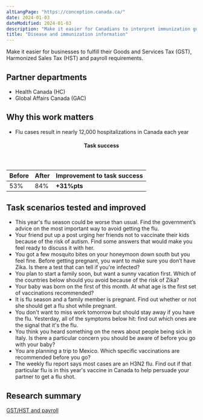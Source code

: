 ```yaml
---
altLangPage: "https://conception.canada.ca/"
date: 2024-01-03
dateModified: 2024-01-03
description: "Make it easier for Canadians to interpret immunization guidelines."
title: "Disease and immunization information"
---
```

<p>Make it easier for businesses to fulfill their Goods and Services Tax (GST), Harmonized Sales Tax (HST) and payroll requirements.</p>
<h2>Partner departments</h2>
<ul>
  <li>Health Canada (HC)</li>
  <li>Global Affairs Canada (GAC)</li>
</ul>
<h2>Why this work matters</h2>
<ul>
  <li class="custli">Flu cases result in nearly 12,000 hospitalizations in Canada each year</li>
</ul>
<div class="row mrgn-tp-lg mrgn-bttm-lg">
  <div class="col-md-8">
    <div class="panel panel-success">
      <header class="panel-heading">
        <h4 class="panel-title text-center">Task success</h4>
      </header>
      <table class="table">
        <thead>
          <tr style="">
            <th scope="col" class="col-md-3">Before</th>
            <th scope="col" class="col-md-3">After</th>
            <th scope="col" class="col-md-6">Improvement to task success</th>
          </tr>
        </thead>
        <tbody>
          <tr>
            <td class="table-smnum">53%</td>
            <td class="table-smnum">84%</td>
            <td class="table-smnum"><span class="text-success"><strong>+31%pts</strong></span></td>
          </tr>
        </tbody>
      </table>
    </div>
  </div>
</div>
<h2>Task scenarios tested and improved</h2>
<ul class="custul">
  <li class="custli">This year's flu season could be worse than usual. Find the government’s advice on the most important way to avoid getting the flu.</li>
  <li class="custli">Your friend put up a post urging her friends not to vaccinate their kids because of the risk of autism. Find some answers that would make you feel ready to discuss it with her.</li>
  <li class="custli">You got a few mosquito bites on your honeymoon down south but you feel fine. Before getting pregnant, you want to make sure you don’t have Zika. Is there a test that can tell if you're infected?</li>
  <li class="custli">You plan to start a family soon, but want a sunny vacation first. Which of the countries below should you avoid because of the risk of Zika?</li>
  <li class="custli">Your baby was born on the first of this month. At what age is the first set of vaccinations recommended?</li>
  <li class="custli">It is flu season and a family member is pregnant. Find out whether or not she should get a flu shot while pregnant.</li>
  <li class="custli">You don't want to miss work tomorrow but should stay away if you have the flu. Yesterday, all of the symptoms below hit: find out which ones are the signal that it's the flu.</li>
  <li class="custli">You think you heard something on the news about people being sick in Italy. Is there a particular concern you should be aware of before you go with your baby?</li>
  <li class="custli">You are planning a trip to Mexico. Which specific vaccinations are recommended before you go?</li>
  <li class="custli">The weekly flu report says most cases are an H3N2 flu. Find out if that particular flu is in this year's vaccine in Canada to help persuade your partner to get a flu shot.</li>
</ul>
<h2>Research summary</h2>
<p><a href="https://blog.canada.ca/research-summaries/diseases-research-summary.html">GST/HST and payroll</a></p>
